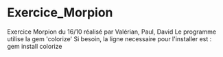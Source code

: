 # Exercice_Morpion
Exercice Morpion du 16/10 réalisé par Valérian, Paul, David
Le programme utilise la gem 'colorize' 
Si besoin, la ligne necessaire pour l'installer est : gem install colorize
